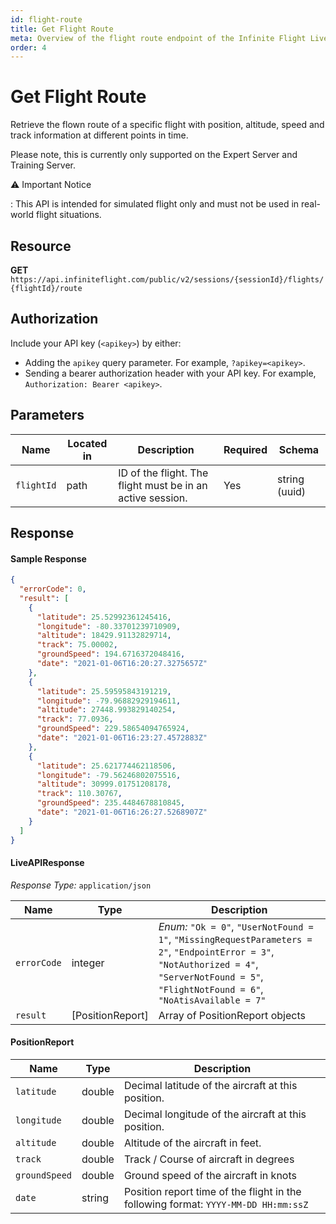```yaml
---
id: flight-route
title: Get Flight Route
meta: Overview of the flight route endpoint of the Infinite Flight Live API
order: 4
---
```


# Get Flight Route

Retrieve the flown route of a specific flight with position, altitude, speed and track information at different points in time.

Please note, this is currently only supported on the Expert Server and Training Server.

⚠️ Important Notice

: This API is intended for simulated flight only and must not be used in real-world flight situations.

## Resource

**GET** `https://api.infiniteflight.com/public/v2/sessions/{sessionId}/flights/{flightId}/route`

## Authorization

Include your API key (`<apikey>`) by either:

- Adding the `apikey` query parameter. For example, `?apikey=<apikey>`.
- Sending a bearer authorization header with your API key. For example, `Authorization: Bearer <apikey>`.

## Parameters

| Name       | Located in | Description                                                | Required | Schema        |
| ---------- | ---------- | ---------------------------------------------------------- | -------- | ------------- |
| `flightId` | path       | ID of the flight. The flight must be in an active session. | Yes      | string (uuid) |

## Response

#### Sample Response

```json
{
  "errorCode": 0,
  "result": [
    {
      "latitude": 25.52992361245416,
      "longitude": -80.33701239710909,
      "altitude": 18429.91132829714,
      "track": 75.00002,
      "groundSpeed": 194.6716372048416,
      "date": "2021-01-06T16:20:27.3275657Z"
    },
    {
      "latitude": 25.59595843191219,
      "longitude": -79.96882929194611,
      "altitude": 27448.993829140254,
      "track": 77.0936,
      "groundSpeed": 229.58654094765924,
      "date": "2021-01-06T16:23:27.4572883Z"
    },
    {
      "latitude": 25.621774462118506,
      "longitude": -79.56246802075516,
      "altitude": 30999.01751208178,
      "track": 110.30767,
      "groundSpeed": 235.4484678810845,
      "date": "2021-01-06T16:26:27.5268907Z"
    }
  ]
}
```

#### LiveAPIResponse

*Response Type:* `application/json`

| Name        | Type             | Description                                                  |
| ----------- | ---------------- | ------------------------------------------------------------ |
| `errorCode` | integer          | _Enum:_ `"Ok = 0"`, `"UserNotFound = 1"`, `"MissingRequestParameters = 2"`, `"EndpointError = 3"`, `"NotAuthorized = 4"`, `"ServerNotFound = 5"`, `"FlightNotFound = 6"`, `"NoAtisAvailable = 7"` |
| `result`    | [PositionReport] | Array of PositionReport objects                              |

#### PositionReport

| Name          | Type   | Description                                                  |
| ------------- | ------ | ------------------------------------------------------------ |
| `latitude`    | double | Decimal latitude of the aircraft at this position.           |
| `longitude`   | double | Decimal longitude of the aircraft at this position.          |
| `altitude`    | double | Altitude of the aircraft in feet.                            |
| `track`       | double | Track / Course of aircraft in degrees                        |
| `groundSpeed` | double | Ground speed of the aircraft in knots                        |
| `date`        | string | Position report time of the flight in the following format: `YYYY-MM-DD HH:mm:ssZ` |